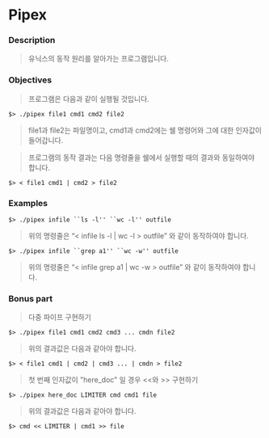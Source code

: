 # Pipex
### Description
> 유닉스의 동작 원리를 알아가는 프로그램입니다.
### Objectives
> 프로그램은 다음과 같이 실행될 것입니다.

    $> ./pipex file1 cmd1 cmd2 file2
> file1과 file2는 파일명이고, cmd1과 cmd2에는 쉘 명령어와 그에 대한 인자값이 들어갑니다.

> 프로그램의 동작 결과는 다음 명령줄을 쉘에서 실행할 때의 결과와 동일하여야 합니다.

    $> < file1 cmd1 | cmd2 > file2
### Examples
    $> ./pipex infile ``ls -l'' ``wc -l'' outfile

> 위의 명령줄은 “< infile ls -l | wc -l > outfile” 와 같이 동작하여야 합니다.

    $> ./pipex infile ``grep a1'' ``wc -w'' outfile
    
> 위의 명령줄은 “< infile grep a1 | wc -w > outfile” 와 같이 동작하여야 합니다.
### Bonus part
> 다중 파이프 구현하기

    $> ./pipex file1 cmd1 cmd2 cmd3 ... cmdn file2
> 위의 결과값은 다음과 같아야 합니다.

    $> < file1 cmd1 | cmd2 | cmd3 ... | cmdn > file2
> 첫 번째 인자값이 "here_doc" 일 경우 <<와 >> 구현하기

    $> ./pipex here_doc LIMITER cmd cmd1 file
> 위의 결과값은 다음과 같아야 합니다.

    $> cmd << LIMITER | cmd1 >> file
    

    
